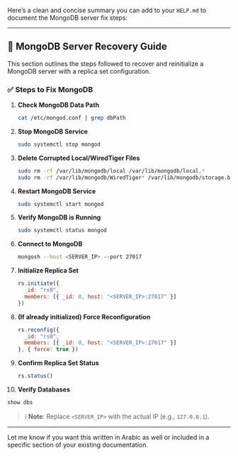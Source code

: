 Here’s a clean and concise summary you can add to your `HELP.md` to document the MongoDB server fix steps:

---

## 🧰 MongoDB Server Recovery Guide

This section outlines the steps followed to recover and reinitialize a MongoDB server with a replica set configuration.

### ✅ Steps to Fix MongoDB

1. **Check MongoDB Data Path**

   ```bash
   cat /etc/mongod.conf | grep dbPath
   ```

2. **Stop MongoDB Service**

   ```bash
   sudo systemctl stop mongod
   ```

3. **Delete Corrupted Local/WiredTiger Files**

   ```bash
   sudo rm -rf /var/lib/mongodb/local /var/lib/mongodb/local.*
   sudo rm -rf /var/lib/mongodb/WiredTiger* /var/lib/mongodb/storage.bson
   ```

4. **Restart MongoDB Service**

   ```bash
   sudo systemctl start mongod
   ```

5. **Verify MongoDB is Running**

   ```bash
   sudo systemctl status mongod
   ```

6. **Connect to MongoDB**

   ```bash
   mongosh --host <SERVER_IP> --port 27017
   ```

7. **Initialize Replica Set**

   ```js
   rs.initiate({
     _id: "rs0",
     members: [{ _id: 0, host: "<SERVER_IP>:27017" }]
   })
   ```

8. **(If already initialized) Force Reconfiguration**

   ```js
   rs.reconfig({
     _id: "rs0",
     members: [{ _id: 0, host: "<SERVER_IP>:27017" }]
   }, { force: true })
   ```

9. **Confirm Replica Set Status**

   ```js
   rs.status()
   ```

10. **Verify Databases**

```js
show dbs
```

> ℹ️ **Note**: Replace `<SERVER_IP>` with the actual IP (e.g., `127.0.0.1`).

---

Let me know if you want this written in Arabic as well or included in a specific section of your existing documentation.
